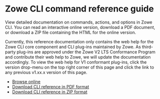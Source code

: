 # Zowe CLI command reference guide

View detailed documentation on commands, actions, and options in Zowe CLI. You can read an interactive online version, download a PDF document, or download a ZIP file containing the HTML for the online version.

Currently, this reference documentation only contains the web help for 
the Zowe CLI core component and CLI plug-ins maintained by Zowe. As third-party plug-ins are approved under the Zowe V2 LTS Conformance Program and contribute their web help to Zowe, we will update the documentation accordingly. To view the web help for V1 conformant plug-ins, click the version drop-menu on the top right corner of this page and click the link to any previous v1.xx.x version of this page.

- <a href="/v2.11.x/web_help/index.html" target="_blank">Browse online</a>
- <a href="/v2.11.x/CLIReference_Zowe.pdf" target="_blank">Download CLI reference in PDF format</a>
- <a href="/v2.11.x/zowe_web_help.zip" target="_blank">Download CLI reference in ZIP format</a>
